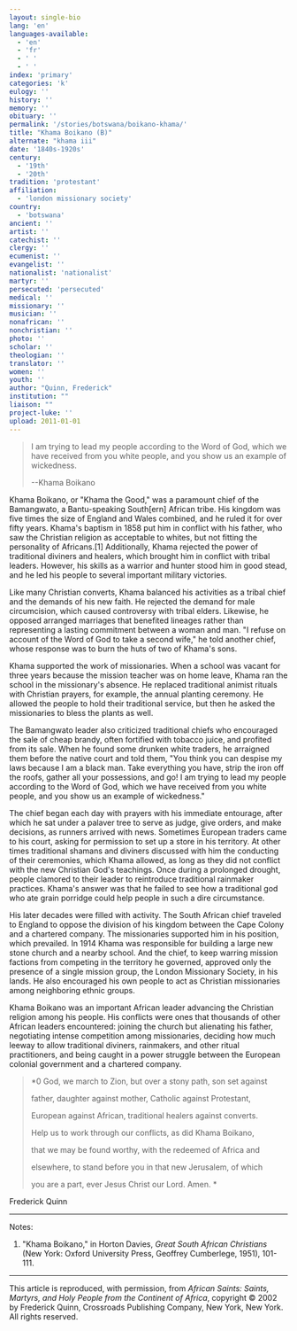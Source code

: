 ```yaml
---
layout: single-bio
lang: 'en'
languages-available:
  - 'en'
  - 'fr'
  - ' '
  - ' '
index: 'primary'
categories: 'k'
eulogy: ''
history: ''
memory: ''
obituary: ''
permalink: '/stories/botswana/boikano-khama/'
title: "Khama Boikano (B)"
alternate: "khama iii"
date: '1840s-1920s'
century:
  - '19th'
  - '20th'
tradition: 'protestant'
affiliation:
  - 'london missionary society'
country:
  - 'botswana'
ancient: ''
artist: ''
catechist: ''
clergy: ''
ecumenist: ''
evangelist: ''
nationalist: 'nationalist'
martyr: ''
persecuted: 'persecuted'
medical: ''
missionary: ''
musician: ''
nonafrican: ''
nonchristian: ''
photo: ''
scholar: ''
theologian: ''
translator: ''
women: ''
youth: ''
author: "Quinn, Frederick"
institution: ""
liaison: ""
project-luke: ''
upload: 2011-01-01
---
```


> I am trying to lead my people according to the Word of God, which we have received from you white people, and you show us an example of wickedness.
>
> --Khama Boikano

Khama Boikano, or "Khama the Good," was a paramount chief of the Bamangwato, a Bantu-speaking South[ern] African tribe. His kingdom was five times the size of England and Wales combined, and he ruled it for over fifty years. Khama's baptism in 1858 put him in conflict with his father, who saw the Christian religion as acceptable to whites, but not fitting the personality of Africans.[1] Additionally, Khama rejected the power of traditional diviners and healers, which brought him in conflict with tribal leaders. However, his skills as a warrior and hunter stood him in good stead, and he led his people to several important military victories.

Like many Christian converts, Khama balanced his activities as a tribal chief and the demands of his new faith. He rejected the demand for male circumcision, which caused controversy with tribal elders. Likewise, he opposed arranged marriages that benefited lineages rather than representing a lasting commitment between a woman and man. "I refuse on account of the Word of God to take a second wife," he told another chief, whose response was to burn the huts of two of Khama's sons.

Khama supported the work of missionaries. When a school was vacant for three years because the mission teacher was on home leave, Khama ran the school in the missionary's absence. He replaced traditional animist rituals with Christian prayers, for example, the annual planting ceremony. He allowed the people to hold their traditional service, but then he asked the missionaries to bless the plants as well.

The Bamangwato leader also criticized traditional chiefs who encouraged the sale of cheap brandy, often fortified with tobacco juice, and profited from its sale. When he found some drunken white traders, he arraigned them before the native court and told them, "You think you can despise my laws because I am a black man. Take everything you have, strip the iron off the roofs, gather all your possessions, and go! I am trying to lead my people according to the Word of God, which we have received from you white people, and you show us an example of wickedness."

The chief began each day with prayers with his immediate entourage, after which he sat under a palaver tree to serve as judge, give orders, and make decisions, as runners arrived with news. Sometimes European traders came to his court, asking for permission to set up a store in his territory. At other times traditional shamans and diviners discussed with him the conducting of their ceremonies, which Khama allowed, as long as they did not conflict with the new Christian God's teachings. Once during a prolonged drought, people clamored to their leader to reintroduce traditional rainmaker practices. Khama's answer was that he failed to see how a traditional god who ate grain porridge could help people in such a dire circumstance.

His later decades were filled with activity. The South African chief traveled to England to oppose the division of his kingdom between the Cape Colony and a chartered company. The missionaries supported him in his position, which prevailed. In 1914 Khama was responsible for building a large new stone church and a nearby school. And the chief, to keep warring mission factions from competing in the territory he governed, approved only the presence of a single mission group, the London Missionary Society, in his lands. He also encouraged his own people to act as Christian missionaries among neighboring ethnic groups.

Khama Boikano was an important African leader advancing the Christian religion among his people. His conflicts were ones that thousands of other African leaders encountered: joining the church but alienating his father, negotiating intense competition among missionaries, deciding how much leeway to allow traditional diviners, rainmakers, and other ritual practitioners, and being caught in a power struggle between the European colonial government and a chartered company.

> *0 God, we march to Zion, but over a stony path, son set against
>
> father, daughter against mother, Catholic against Protestant,
>
> European against African, traditional healers against converts.
>
> Help us to work through our conflicts, as did Khama Boikano,
>
> that we may be found worthy, with the redeemed of Africa and
>
> elsewhere, to stand before you in that new Jerusalem, of which
>
> you are a part, ever Jesus Christ our Lord. Amen.
> *

Frederick Quinn

---

Notes:

1. "Khama Boikano," in Horton Davies, *Great South African Christians* (New York: Oxford University Press, Geoffrey Cumberlege, 1951), 101-111.

---

This article is reproduced, with permission, from *African Saints: Saints, Martyrs, and Holy People from the Continent of Africa*, copyright &copy; 2002 by Frederick Quinn, Crossroads Publishing Company, New York, New York.  All rights reserved.
